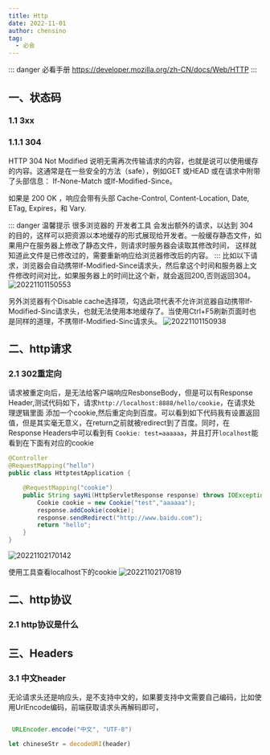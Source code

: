 ```yaml
---
title: Http
date: 2022-11-01
author: chensino
tag: 
  - 必会
---
```


::: danger 必看手册
  https://developer.mozilla.org/zh-CN/docs/Web/HTTP
:::

## 一、状态码

### 1.1 3xx

### 1.1.1 304

HTTP 304 Not Modified 说明无需再次传输请求的内容，也就是说可以使用缓存的内容。这通常是在一些安全的方法（safe），例如GET 或HEAD 或在请求中附带了头部信息： If-None-Match 或If-Modified-Since。

如果是 200 OK ，响应会带有头部 Cache-Control, Content-Location, Date, ETag, Expires，和 Vary.

::: danger 温馨提示
很多浏览器的 开发者工具 会发出额外的请求，以达到 304 的目的，这样可以把资源以本地缓存的形式展现给开发者。一般缓存静态文件，如果用户在服务器上修改了静态文件，则请求时服务器会读取其修改时间，
这样就知道此文件是已修改过的，需要重新响应给浏览器修改后的内容。
:::
比如以下请求，浏览器会自动携带If-Modified-Since请求头，然后拿这个时间和服务器上文件修改时间对比，如果服务器上的时间比这个新，就会返回200,否则返回304。
![20221101150553](https://afatpig.oss-cn-chengdu.aliyuncs.com/blog/20221101150553.png)

另外浏览器有个Disable cache选择项，勾选此项代表不允许浏览器自动携带If-Modified-Sinc请求头，也就无法使用本地缓存了。当使用Ctrl+F5刷新页面时也是同样的道理，不携带If-Modified-Sinc请求头。
![20221101150938](https://afatpig.oss-cn-chengdu.aliyuncs.com/blog/20221101150938.png)

## 二、http请求

### 2.1 302重定向

请求被重定向后，是无法给客户端响应ResbonseBody，但是可以有Response Header,测试代码如下，请求`http://localhost:8888/hello/cookie`，在请求处理逻辑里面
添加一个cookie,然后重定向到百度。可以看到如下代码我有设置返回值，但是其实毫无意义，在return之前就被redirect到了百度。同时，在Response Headers中可以看到有
`Cookie: test=aaaaaa`，并且打开`localhost`能看到在下面有对应的cookie

```java
@Controller
@RequestMapping("hello")
public class HttptestApplication {

    @RequestMapping("cookie")
    public String sayHi(HttpServletResponse response) throws IOException {
        Cookie cookie = new Cookie("test","aaaaaa");
        response.addCookie(cookie);
        response.sendRedirect("http://www.baidu.com");
        return "hello";
    }
}

```

![20221102170142](https://afatpig.oss-cn-chengdu.aliyuncs.com/blog/20221102170142.png)

使用工具查看localhost下的cookie
![20221102170819](https://afatpig.oss-cn-chengdu.aliyuncs.com/blog/20221102170819.png)

## 二、http协议

### 2.1 http协议是什么

## 三、Headers

### 3.1 中文header

无论请求头还是响应头，是不支持中文的，如果要支持中文需要自己编码，比如使用UrlEncode编码，前端获取请求头再解码即可，

```java

 URLEncoder.encode("中文", "UTF-8")

 ```

 ```javascript
 let chineseStr = decodeURI(header)
 ```
